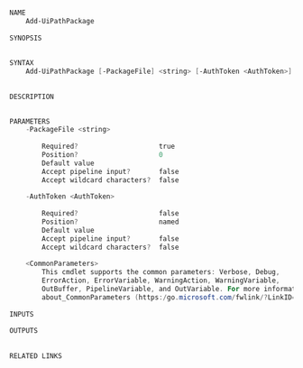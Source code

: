 ﻿```PowerShell

NAME
    Add-UiPathPackage
    
SYNOPSIS
    
    
SYNTAX
    Add-UiPathPackage [-PackageFile] <string> [-AuthToken <AuthToken>] [<CommonParameters>]
    
    
DESCRIPTION
    

PARAMETERS
    -PackageFile <string>
        
        Required?                    true
        Position?                    0
        Default value                
        Accept pipeline input?       false
        Accept wildcard characters?  false
        
    -AuthToken <AuthToken>
        
        Required?                    false
        Position?                    named
        Default value                
        Accept pipeline input?       false
        Accept wildcard characters?  false
        
    <CommonParameters>
        This cmdlet supports the common parameters: Verbose, Debug,
        ErrorAction, ErrorVariable, WarningAction, WarningVariable,
        OutBuffer, PipelineVariable, and OutVariable. For more information, see 
        about_CommonParameters (https:/go.microsoft.com/fwlink/?LinkID=113216). 
    
INPUTS
    
OUTPUTS
    
    
RELATED LINKS



```
